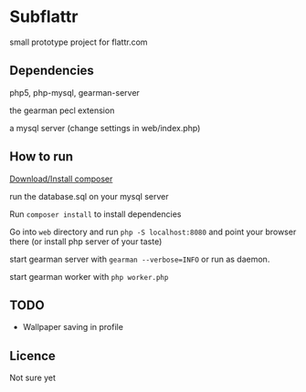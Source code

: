 Subflattr
=========

small prototype project for flattr.com

Dependencies
------------

php5, php-mysql, gearman-server

the gearman pecl extension

a mysql server (change settings in web/index.php)

How to run
----------

[Download/Install composer](http://getcomposer.org)

run the database.sql on your mysql server

Run `composer install` to install dependencies

Go into `web` directory and run `php -S localhost:8080` and point your browser there (or install php server of your taste)

start gearman server with `gearman --verbose=INFO` or run as daemon.

start gearman worker with `php worker.php`

TODO
----
* Wallpaper saving in profile

Licence
-------

Not sure yet
